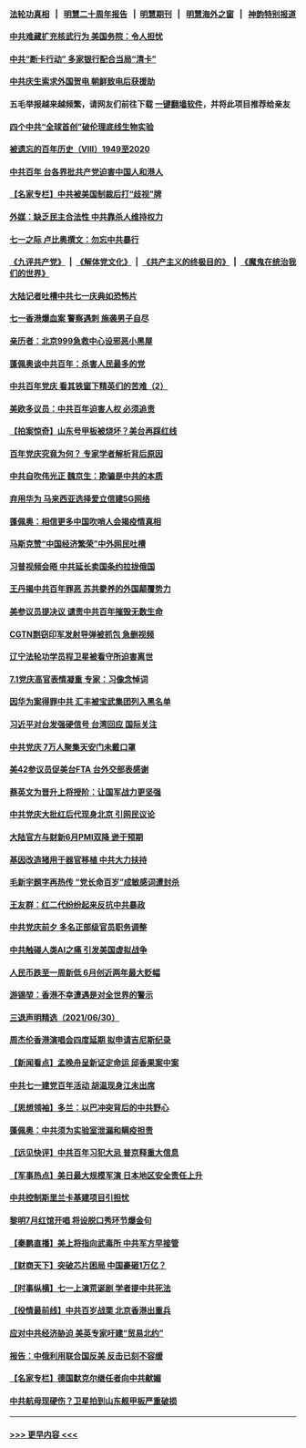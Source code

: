 #### [法轮功真相](https://github.com/gfw-breaker/truth/blob/master/README.md?t=0) &nbsp;&nbsp;|&nbsp;&nbsp; [明慧二十周年报告](https://github.com/gfw-breaker/mh-reports/blob/master/README.md?t=0) &nbsp;&nbsp;|&nbsp;&nbsp;[明慧期刊](https://github.com/gfw-breaker/mh-qikan) &nbsp;&nbsp;|&nbsp;&nbsp; [明慧海外之窗](https://github.com/gfw-breaker/mh-news/blob/master/README.md?t=0) &nbsp;&nbsp;|&nbsp;&nbsp; [神韵特别报道](https://github.com/gfw-breaker/mh-news/blob/master/shenyun.md?t=0)
#### [中共难藏扩充核武行为 美国务院：令人担忧](../pages/nsc413/n13061573.md?t=07020752) 
#### [中共“断卡行动” 多家银行配合当局“清卡”](../pages/nsc413/n13061702.md?t=07020752) 
#### [中共庆生索求外国贺电 朝鲜致电后获援助](../pages/nsc413/n13061402.md?t=07020752) 
#### 五毛举报越来越频繁，请网友们前往下载 [一键翻墙软件](https://github.com/gfw-breaker/ssr-accounts)，并将此项目推荐给亲友
#### [四个中共“全球首创”破伦理底线生物实验](../pages/nsc413/n13054452.md?t=07020752) 
#### [被遗忘的百年历史（VIII）1949至2020](../pages/nsc413/n13048188.md?t=07020752) 
#### [中共百年 台各界批共产党迫害中国人和港人](../pages/nsc413/n13061074.md?t=07020752) 
#### [【名家专栏】中共被美国制裁后打“歧视”牌](../pages/nsc413/n13059560.md?t=07020752) 
#### [外媒：缺乏民主合法性 中共靠杀人维持权力](../pages/nsc413/n13061364.md?t=07020752) 
#### [七一之际 卢比奥撰文：勿忘中共暴行](../pages/nsc413/n13061044.md?t=07020752) 
#### [《九评共产党》](https://github.com/begood0513/9ping.md/blob/master/README.md) &nbsp;|&nbsp; [《解体党文化》](../../../../jtdwh.md/blob/master/README.md)  &nbsp;|&nbsp; [《共产主义的终极目的》](../../../../gczydzjmd.md/blob/master/README.md) &nbsp;|&nbsp; [《魔鬼在统治我们的世界》](../../../../mgztzwmdsj.md/blob/master/README.md) 
#### [大陆记者吐槽中共七一庆典如恐怖片](../pages/nsc413/n13061298.md?t=07020752) 
#### [七一香港爆血案 警察遇刺 施袭男子自尽](../pages/nsc413/n13061301.md?t=07020752) 
#### [亲历者：北京999急救中心设邪恶小黑屋](../pages/nsc413/n13061303.md?t=07020752) 
#### [蓬佩奥谈中共百年：杀害人民最多的党](../pages/nsc413/n13061271.md?t=07020752) 
#### [中共百年党庆 看其铁窗下精英们的苦难（2）](../pages/nsc413/n13060332.md?t=07020752) 
#### [美欧多议员：中共百年迫害人权 必须追责](../pages/nsc413/n13061062.md?t=07020752) 
#### [【拍案惊奇】山东号甲板被烧坏？美台再踩红线](../pages/nsc413/n13060832.md?t=07020752) 
#### [百年党庆究竟为何？ 专家学者解析背后原因](../pages/nsc413/n13061060.md?t=07020752) 
#### [中共自吹伟光正 魏京生：欺骗是中共的本质](../pages/nsc413/n13060856.md?t=07020752) 
#### [弃用华为 马来西亚选择爱立信建5G网络](../pages/nsc413/n13060911.md?t=07020752) 
#### [蓬佩奥：相信更多中国吹哨人会揭疫情真相](../pages/nsc413/n13061054.md?t=07020752) 
#### [马斯克赞“中国经济繁荣”中外网民吐槽](../pages/nsc413/n13060927.md?t=07020752) 
#### [习普视频会晤 中共延长卖国条约拉拢俄国](../pages/nsc413/n13060971.md?t=07020752) 
#### [王丹揭中共百年罪恶 苏共豢养的外国颠覆势力](../pages/nsc413/n13060640.md?t=07020752) 
#### [美参议员提决议 谴责中共百年摧毁无数生命](../pages/nsc413/n13060723.md?t=07020752) 
#### [CGTN剽窃印军发射导弹被抓包 急删视频](../pages/nsc413/n13060449.md?t=07020752) 
#### [辽宁法轮功学员程卫星被看守所迫害离世](../pages/nsc413/n13058554.md?t=07020752) 
#### [7.1党庆高官表情凝重 专家：习像念悼词](../pages/nsc413/n13060278.md?t=07020752) 
#### [因华为案得罪中共 汇丰被宝武集团列入黑名单](../pages/nsc413/n13059151.md?t=07020752) 
#### [习近平对台发强硬信号 台湾回应 国际关注](../pages/nsc413/n13060108.md?t=07020752) 
#### [中共党庆 7万人聚集天安门未戴口罩](../pages/nsc413/n13059855.md?t=07020752) 
#### [美42参议员促美台FTA 台外交部表感谢](../pages/nsc413/n13060123.md?t=07020752) 
#### [蔡英文为晋升上将授阶：让国军战力更坚强](../pages/nsc413/n13059978.md?t=07020752) 
#### [中共党庆大批红后代现身北京 引网民议论](../pages/nsc413/n13059944.md?t=07020752) 
#### [大陆官方与财新6月PMI双降 逊于预期](../pages/nsc413/n13059528.md?t=07020752) 
#### [基因改造猪用于器官移植 中共大力扶持](../pages/nsc413/n13058710.md?t=07020752) 
#### [毛新宇题字再热传 “党长命百岁”成敏感词遭封杀](../pages/nsc413/n13059679.md?t=07020752) 
#### [王友群：红二代纷纷起来反抗中共暴政](../pages/nsc413/n13059388.md?t=07020752) 
#### [中共党庆前夕 多名正部级官员职务调整](../pages/nsc413/n13059654.md?t=07020752) 
#### [中共触碰人类AI之痛 引发美国虚拟战争](../pages/nsc413/n13059669.md?t=07020752) 
#### [人民币跌至一周新低 6月创近两年最大贬幅](../pages/nsc413/n13059238.md?t=07020752) 
#### [游锡堃：香港不幸遭遇是对全世界的警示](../pages/nsc413/n13059405.md?t=07020752) 
#### [三退声明精选（2021/06/30）](../pages/nsc413/n13059410.md?t=07020752) 
#### [周杰伦香港演唱会四度延期 拟申请吉尼斯纪录](../pages/nsc413/n13059084.md?t=07020752) 
#### [【新闻看点】孟晚舟呈新证定命运 邱香果案中案](../pages/nsc413/n13059007.md?t=07020752) 
#### [中共七一建党百年活动 胡温现身江未出席](../pages/nsc413/n13059203.md?t=07020752) 
#### [【思想领袖】多兰：以巴冲突背后的中共野心](../pages/nsc413/n13010990.md?t=07020752) 
#### [蓬佩奥：中共须为实验室泄漏和瞒疫担责](../pages/nsc413/n13058935.md?t=07020752) 
#### [【远见快评】中共百年习犯大忌 普京释重大信息](../pages/nsc413/n13059029.md?t=07020752) 
#### [【军事热点】美日最大规模军演 日本地区安全责任上升](../pages/nsc413/n13056423.md?t=07020752) 
#### [中共控制斯里兰卡基建项目引担忧](../pages/nsc413/n13058976.md?t=07020752) 
#### [黎明7月红馆开唱 将设脱口秀环节爆金句](../pages/nsc413/n13058956.md?t=07020752) 
#### [【秦鹏直播】美上将指向武毒所 中共军方早接管](../pages/nsc413/n13059047.md?t=07020752) 
#### [【财商天下】突破芯片困局 中国豪砸1万亿？](../pages/nsc413/n13058680.md?t=07020752) 
#### [【时事纵横】七一上演荒诞剧 学者提中共死法](../pages/nsc413/n13058990.md?t=07020752) 
#### [【役情最前线】中共百岁战栗 北京香港出重兵](../pages/nsc413/n13058911.md?t=07020752) 
#### [应对中共经济胁迫 美英专家吁建“贸易北约”](../pages/nsc413/n13058815.md?t=07020752) 
#### [报告：中俄利用联合国反美 反击已刻不容缓](../pages/nsc413/n13058878.md?t=07020752) 
#### [【名家专栏】德国默克尔继任者向中共献媚](../pages/nsc413/n13058286.md?t=07020752) 
#### [中共航母现硬伤？卫星拍到山东舰甲板严重破损](../pages/nsc413/n13058825.md?t=07020752) 

----
#### [ >>> 更早内容 <<< ](../indexes/nsc413-earlier.md)
